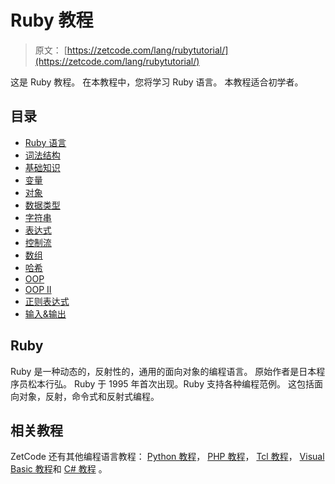 # Ruby 教程

> 原文： [https://zetcode.com/lang/rubytutorial/](https://zetcode.com/lang/rubytutorial/)

这是 Ruby 教程。 在本教程中，您将学习 Ruby 语言。 本教程适合初学者。

## 目录



*   [Ruby 语言](ruby/)
*   [词法结构](lexis/)
*   [基础知识](basics/)
*   [变量](variables/)
*   [对象](objects/)
*   [数据类型](datatypes/)
*   [字符串](strings/)
*   [表达式](expressions/)
*   [控制流](flowcontrol/)
*   [数组](arrays/)
*   [哈希](hashes/)
*   [OOP](oop/)
*   [OOP II](oop2/)
*   [正则表达式](regex/)
*   [输入&输出](io/)



## Ruby

Ruby 是一种动态的，反射性的，通用的面向对象的编程语言。 原始作者是日本程序员松本行弘。 Ruby 于 1995 年首次出现。Ruby 支持各种编程范例。 这包括面向对象，反射，命令式和反射式编程。

## 相关教程

ZetCode 还有其他编程语言教程： [Python 教程](/lang/python/)， [PHP 教程](/lang/php/)， [Tcl 教程](/lang/tcl/)， [Visual Basic 教程](/lang/visualbasic/)和 [C# 教程](/lang/csharp/) 。